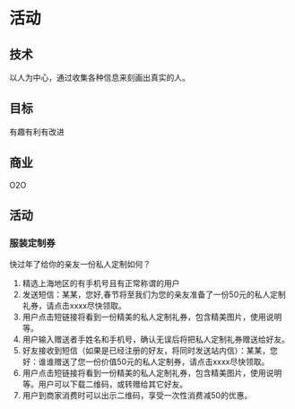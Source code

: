 # 活动
## 技术
以人为中心，通过收集各种信息来刻画出真实的人。
## 目标
有趣有利有改进
## 商业
O2O
## 活动
### 服装定制券
快过年了给你的亲友一份私人定制如何？
1. 精选上海地区的有手机号且有正常称谓的用户
2. 发送短信：某某，您好,春节将至我们为您的亲友准备了一份50元的私人定制礼券，请点击xxxx尽快领取。
3. 用户点击短链接将看到一份精美的私人定制礼券，包含精美图片，使用说明等。
4. 用户输入赠送者手姓名和手机号，确认无误后将把私人定制礼券赠送给好友。
5. 好友接收到短信（如果是已经注册的好友，将同时发送站内信）：某某，您好：谁谁赠送了您一份价值50元的私人定制券，请点击xxxx尽快领取。
6. 用户点击短链接将看到一份精美的私人定制礼券，包含精美图片，使用说明等。用户可以下载二维码，或转赠给其它好友。
7. 用户到商家消费时可以出示二维码，享受一次性消费减50的优惠。
